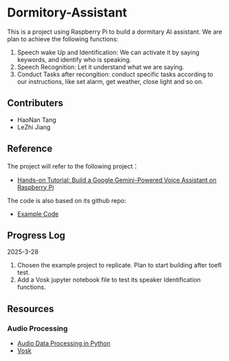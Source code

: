 # Dormitory-Assistant

This is a project using Raspberry Pi to build a dormitary AI assistant. We are plan to achieve the following functions:

1. Speech wake Up and Identification: We can activate it by saying keywords, and identify who is speaking.
2. Speech Recognition: Let it understand what we are saying.
3. Conduct Tasks after recongition: conduct specific tasks according to our instructions, like set alarm, get weather, close light and so on.

## Contributers

- HaoNan Tang
- LeZhi Jiang

## Reference

The project will refer to the following project：

- [Hands-on Tutorial: Build a Google Gemini-Powered Voice Assistant on Raspberry Pi](https://www.youtube.com/watch?v=uV6hJQcuW4w)

The code is also based on its github repo:

- [Example Code](https://github.com/techmakerai/Hands-on-Tutorial-Voice-Assistant-on-Raspberry-Pi)

## Progress Log

2025-3-28

1. Chosen the example project to replicate. Plan to start building after toefl test.
2. Add a Vosk jupyter notebook file to test its speaker Identification functions.

## Resources

### Audio Processing

- [Audio Data Processing in Python](https://www.youtube.com/watch?v=ZqpSb5p1xQo)
- [Vosk](https://alphacephei.com/vosk/install)
